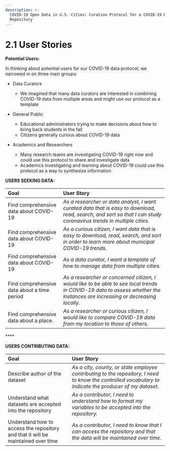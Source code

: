 ```yaml
---
description: >-
  COVID-19 Open Data in U.S. Cities: Curation Protocol for a COVID-19 Data
  Repository
---
```


# 2.1 User Stories

**Potential Users:**

In thinking about potential users for our COVID-19 data protocol, we narrowed in on three main groups: 

* Data Curators

  * We imagined that many data curators are interested in combining COVID-19 data from multiple areas and might use our protocol as a template

* General Public

  * Educational administrators trying to make decisions about how to bring back students in the fall
  * Citizens generally curious about COVID-19 data

* Academics and Researchers
  * Many research teams are investigating COVID-19 right now and could use this protocol to share and investigate data
  * Academics investigating and learning about COVID-19 could use this protocol as a way to synthesize information

**USERS SEEKING DATA:**

| Goal | User Story |
| :--- | :--- |
| Find comprehensive data about COVID-19 | _As a researcher or data analyst, I want curated data that is easy to download, read, search, and sort so that I can study coronavirus trends in multiple cities._ |
| Find comprehensive data about COVID-19 |  _As a curious citizen, I want data that is easy to download, read, search, and sort in order to learn more about municipal COVID-19 trends._ |
| Find comprehensive data about COVID-19 | _As a data curator, I want a template of how to manage data from multiple cities._ |
| Find comprehensive data about a time period | _As a researcher or concerned citizen, I would like to be able to see local trends in COVID-19 data to assess whether the instances are increasing or decreasing locally._ |
| Find comprehensive data about a place. | _As a researcher or curious citizen, I would like to compare COVID-19 data from my location to those of others._ |

\*\*\*\*

**USERS CONTRIBUTING DATA:**

| **Goal** | User Story |
| :--- | :--- |
| Describe author of the dataset | _As a city, county, or state employee contributing to the repository, I need to know the controlled vocabulary to indicate the producer of my dataset._ |
| Understand what datasets are accepted into the repository | _As a contributor, I need to understand how to format my variables to be accepted into the repository._ |
| Understand how to access the repository and that it will be maintained over time | _As a contributor, I need to know that I can access the repository and that the data will be maintained over time._ |

